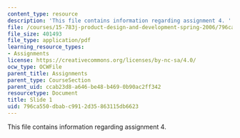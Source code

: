 ```yaml
---
content_type: resource
description: 'This file contains information regarding assignment 4. '
file: /courses/15-783j-product-design-and-development-spring-2006/796ca550dbabc9912d35863115db6623_sample_assignm_4.pdf
file_size: 401493
file_type: application/pdf
learning_resource_types:
- Assignments
license: https://creativecommons.org/licenses/by-nc-sa/4.0/
ocw_type: OCWFile
parent_title: Assignments
parent_type: CourseSection
parent_uid: ccab23d8-a646-be48-b469-0b90ac2ff342
resourcetype: Document
title: Slide 1
uid: 796ca550-dbab-c991-2d35-863115db6623
---
```

This file contains information regarding assignment 4. 
